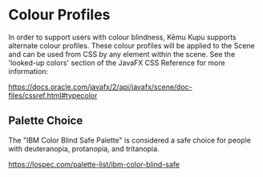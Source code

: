 # Colour Profiles
In order to support users with colour blindness, Kēmu Kupu supports alternate
colour profiles. These colour profiles will be applied to the Scene and can
be used from CSS by any element within the scene. See the 'looked-up colors'
section of the JavaFX CSS Reference for more information:

https://docs.oracle.com/javafx/2/api/javafx/scene/doc-files/cssref.html#typecolor

## Palette Choice
The "IBM Color Blind Safe Palette" is considered a safe choice for people with
deuteranopia, protanopia, and tritanopia.

https://lospec.com/palette-list/ibm-color-blind-safe
